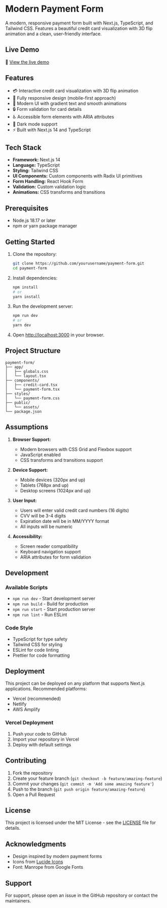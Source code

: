 # Modern Payment Form

A modern, responsive payment form built with Next.js, TypeScript, and Tailwind CSS. Features a beautiful credit card visualization with 3D flip animation and a clean, user-friendly interface.

## Live Demo

🚀 [View the live demo](https://payment-form-ggetyvd07-vydyas-projects.vercel.app/)

## Features

- 💳 Interactive credit card visualization with 3D flip animation
- 📱 Fully responsive design (mobile-first approach)
- 🎨 Modern UI with gradient text and smooth animations
- 🔒 Form validation for card details
- ♿ Accessible form elements with ARIA attributes
- 🌙 Dark mode support
- ⚡ Built with Next.js 14 and TypeScript

## Tech Stack

- **Framework:** Next.js 14
- **Language:** TypeScript
- **Styling:** Tailwind CSS
- **UI Components:** Custom components with Radix UI primitives
- **Form Handling:** React Hook Form
- **Validation:** Custom validation logic
- **Animations:** CSS transforms and transitions

## Prerequisites

- Node.js 18.17 or later
- npm or yarn package manager

## Getting Started

1. Clone the repository:
   ```bash
   git clone https://github.com/yourusername/payment-form.git
   cd payment-form
   ```

2. Install dependencies:
   ```bash
   npm install
   # or
   yarn install
   ```

3. Run the development server:
   ```bash
   npm run dev
   # or
   yarn dev
   ```

4. Open [http://localhost:3000](http://localhost:3000) in your browser.

## Project Structure

```
payment-form/
├── app/
│   ├── globals.css
│   └── layout.tsx
├── components/
│   ├── credit-card.tsx
│   └── payment-form.tsx
├── styles/
│   └── payment-form.css
├── public/
│   └── assets/
└── package.json
```

## Assumptions

1. **Browser Support:**
   - Modern browsers with CSS Grid and Flexbox support
   - JavaScript enabled
   - CSS transforms and transitions support

2. **Device Support:**
   - Mobile devices (320px and up)
   - Tablets (768px and up)
   - Desktop screens (1024px and up)

3. **User Input:**
   - Users will enter valid credit card numbers (16 digits)
   - CVV will be 3-4 digits
   - Expiration date will be in MM/YYYY format
   - All inputs will be numeric

4. **Accessibility:**
   - Screen reader compatibility
   - Keyboard navigation support
   - ARIA attributes for form validation

## Development

### Available Scripts

- `npm run dev` - Start development server
- `npm run build` - Build for production
- `npm run start` - Start production server
- `npm run lint` - Run ESLint

### Code Style

- TypeScript for type safety
- Tailwind CSS for styling
- ESLint for code linting
- Prettier for code formatting

## Deployment

This project can be deployed on any platform that supports Next.js applications. Recommended platforms:

- Vercel (recommended)
- Netlify
- AWS Amplify

### Vercel Deployment

1. Push your code to GitHub
2. Import your repository in Vercel
3. Deploy with default settings

## Contributing

1. Fork the repository
2. Create your feature branch (`git checkout -b feature/amazing-feature`)
3. Commit your changes (`git commit -m 'Add some amazing feature'`)
4. Push to the branch (`git push origin feature/amazing-feature`)
5. Open a Pull Request

## License

This project is licensed under the MIT License - see the [LICENSE](LICENSE) file for details.

## Acknowledgments

- Design inspired by modern payment forms
- Icons from [Lucide Icons](https://lucide.dev/)
- Font: Manrope from Google Fonts

## Support

For support, please open an issue in the GitHub repository or contact the maintainers.


